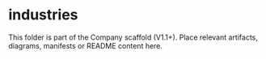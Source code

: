 # industries
This folder is part of the Company scaffold (V1.1+).
Place relevant artifacts, diagrams, manifests or README content here.
